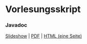 # Vorlesungsskript

<div class="row">

<div class="span4">

### Javadoc

[Slideshow](/docs/lectures/sei/presentation/Javadoc.html) |
[PDF](/docs/lectures/sei/pdf/Javadoc.pdf) |
[HTML (eine Seite)](/docs/lectures/sei/html/Javadoc.html)

</div>

</div>

